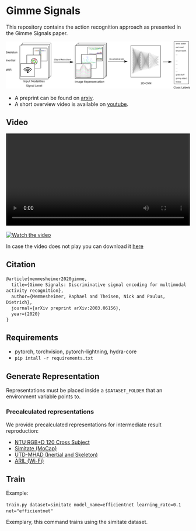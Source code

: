 # Gimme Signals

This repository contains the action recognition approach as presented in the Gimme Signals paper.

![Gimme Signals Overview](images/gimme_signals_overview.png)

* A preprint can be found on [arxiv](https://arxiv.org/abs/2003.06156).
* A short overview video is available on [youtube](https://www.youtube.com/watch?v=EHRgX0_G-j4).

<!--<section id="video" class="bg-light">-->
## Video
<video width=100% controls>
<source src="video/gimme_signals.mp4">
</video>

[![Watch the video](https://img.youtube.com/vi/EHRgX0_G-j4/maxresdefault.jpg)](https://www.youtube.com/watch?v=EHRgX0_G-j4)

In case the video does not play you can download it [here](https://userpages.uni-koblenz.de/~raphael/videos/gimme_signals.mp4)

## Citation


```
@article{memmesheimer2020gimme,
  title={Gimme Signals: Discriminative signal encoding for multimodal activity recognition},
  author={Memmesheimer, Raphael and Theisen, Nick and Paulus, Dietrich},
  journal={arXiv preprint arXiv:2003.06156},
  year={2020}
}
```

## Requirements

* pytorch, torchvision, pytorch-lightning, hydra-core
* `pip intall -r requirements.txt`

## Generate Representation

Representations must be placed inside a `$DATASET_FOLDER` that an environment variable points to.

### Precalculated representations

We provide precalculated representations for intermediate result reproduction:

* [NTU RGB+D 120 Cross Subject](https://agas.uni-koblenz.de/gimme_signals/ntu_120_cross_subject.tar.gz)
* [Simitate (MoCap)](https://agas.uni-koblenz.de/gimme_signals/precal_representation_simitate.zip)
* [UTD-MHAD (Inertial and Skeleton)](https://agas.uni-koblenz.de/gimme_signals/precal_representation_utdmhad.zip)
* [ARIL (Wi-Fi)](https://agas.uni-koblenz.de/gimme_signals/precal_representation_aril.zip)

## Train

Example:

`train.py dataset=simitate model_name=efficientnet learning_rate=0.1 net="efficientnet"`

Exemplary, this command trains using the simitate dataset.

